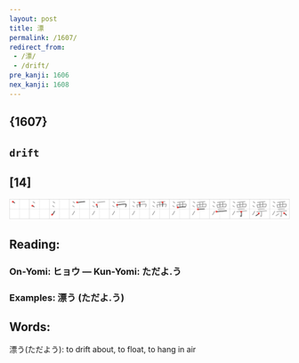 ```yaml
---
layout: post
title: 漂
permalink: /1607/
redirect_from:
 - /漂/
 - /drift/
pre_kanji: 1606
nex_kanji: 1608
---
```


## {1607}

## `drift`

## [14]

<div class="stroke"><img src="../images/E6BC82.png" /></div>

## Reading:

### On-Yomi: ヒョウ &mdash; Kun-Yomi: ただよ.う

### Examples: 漂う (ただよ.う)

## Words:

漂う(ただよう): to drift about, to float, to hang in air
